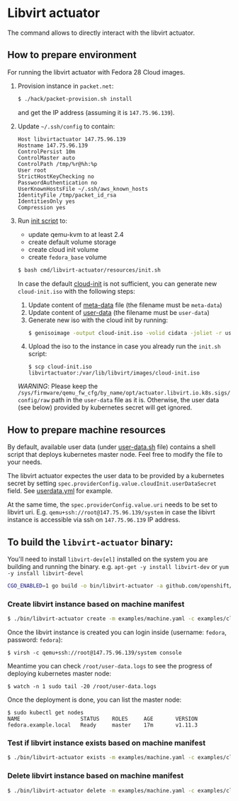 # Libvirt actuator

The command allows to directly interact with the libvirt actuator.

## How to prepare environment

For running the libvirt actuator with Fedora 28 Cloud images.

1. Provision instance in `packet.net`:
   ```sh
   $ ./hack/packet-provision.sh install
   ```
   and get the IP address (assuming it is `147.75.96.139`).

1. Update ``~/.ssh/config`` to contain:
   ```
   Host libvirtactuator 147.75.96.139
   Hostname 147.75.96.139
   ControlPersist 10m
   ControlMaster auto
   ControlPath /tmp/%r@%h:%p
   User root
   StrictHostKeyChecking no
   PasswordAuthentication no
   UserKnownHostsFile ~/.ssh/aws_known_hosts
   IdentityFile /tmp/packet_id_rsa
   IdentitiesOnly yes
   Compression yes
   ```

1. Run [init script](resources/init.sh) to:
   - update qemu-kvm to at least 2.4
   - create default volume storage
   - create cloud init volume
   - create `fedora_base` volume

   ```sh
   $ bash cmd/libvirt-actuator/resources/init.sh
   ```

   In case the default [cloud-init](resources/user-data) is not sufficient,
   you can generate new `cloud-init.iso` with the following steps:

   1. Update content of [meta-data](resources/meta-data) file (the filename must be `meta-data`)
   1. Update content of [user-data](resources/user-data) (the filename must be `user-data`)
   1. Generate new iso with the cloud init by running:
      ```sh
      $ genisoimage -output cloud-init.iso -volid cidata -joliet -r user-data meta-data
      ```
   1. Upload the iso to the instance in case you already run the `init.sh` script:
      ```
      $ scp cloud-init.iso libvirtactuator:/var/lib/libvirt/images/cloud-init.iso
      ```

   *WARNING*: Please keep the `/sys/firmware/qemu_fw_cfg/by_name/opt/actuator.libvirt.io.k8s.sigs/config/raw` path
   in the `user-data` file as it is. Otherwise, the user data (see below)
   provided by kubernetes secret will get ignored.

## How to prepare machine resources

By default, available user data (under [user-data.sh](resources/user-data.sh) file)
contains a shell script that deploys kubernetes master node.
Feel free to modify the file to your needs.

The libvirt actuator expectes the user data to be provided by a kubernetes secret
by setting `spec.providerConfig.value.cloudInit.userDataSecret` field.
See [userdata.yml](resources/userdata.yml) for example.

At the same time, the `spec.providerConfig.value.uri` needs to be set to libvirt
uri. E.g. `qemu+ssh://root@147.75.96.139/system` in case the libivrt instance
is accessible via ssh on `147.75.96.139` IP address.

## To build the `libvirt-actuator` binary:

You'll need to install `libvirt-dev[el]` installed on the system you are building and running the binary.
e.g. `apt-get -y install libvirt-dev` or `yum -y install libvirt-devel`

```sh
CGO_ENABLED=1 go build -o bin/libvirt-actuator -a github.com/openshift/cluster-api-provider-libvirt/cmd/libvirt-actuator
```

### Create libvirt instance based on machine manifest

```sh
$ ./bin/libvirt-actuator create -m examples/machine.yaml -c examples/cluster.yaml
```

Once the libvirt instance is created you can login inside (username: `fedora`, password: `fedora`):
```
$ virsh -c qemu+ssh://root@147.75.96.139/system console
```

Meantime you can check `/root/user-data.logs` to see the progress of deploying kubernetes master node:
```
$ watch -n 1 sudo tail -20 /root/user-data.logs
```

Once the deployment is done, you can list the master node:

```
$ sudo kubectl get nodes
NAME                   STATUS    ROLES     AGE       VERSION
fedora.example.local   Ready     master    17m       v1.11.3
```

### Test if libvirt instance exists based on machine manifest

```sh
$ ./bin/libvirt-actuator exists -m examples/machine.yaml -c examples/cluster.yaml
```

### Delete libvirt instance based on machine manifest

```sh
$ ./bin/libvirt-actuator delete -m examples/machine.yaml -c examples/cluster.yaml
```
